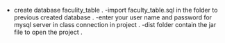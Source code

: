 - create  database  faculity_table .
-import faculty_table.sql in the folder to previous created database .
-enter your user name and password for mysql server in class connection in project .
-dist folder contain the jar file to open the project .
 
